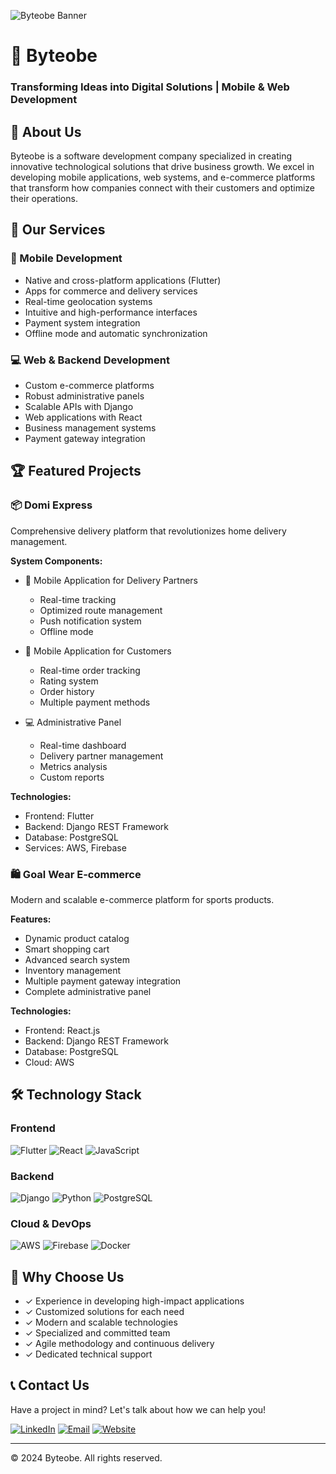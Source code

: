 ![Byteobe Banner](https://github.com/user-attachments/assets/placeholder-banner)

# 🚀 Byteobe
### Transforming Ideas into Digital Solutions | Mobile & Web Development

## 💫 About Us
Byteobe is a software development company specialized in creating innovative technological solutions that drive business growth. We excel in developing mobile applications, web systems, and e-commerce platforms that transform how companies connect with their customers and optimize their operations.

## 🌟 Our Services

### 📱 Mobile Development
- Native and cross-platform applications (Flutter)
- Apps for commerce and delivery services
- Real-time geolocation systems
- Intuitive and high-performance interfaces
- Payment system integration
- Offline mode and automatic synchronization

### 💻 Web & Backend Development
- Custom e-commerce platforms
- Robust administrative panels
- Scalable APIs with Django
- Web applications with React
- Business management systems
- Payment gateway integration

## 🏆 Featured Projects

### 📦 Domi Express
Comprehensive delivery platform that revolutionizes home delivery management.

**System Components:**
- 📱 Mobile Application for Delivery Partners
  - Real-time tracking
  - Optimized route management
  - Push notification system
  - Offline mode
  
- 📱 Mobile Application for Customers
  - Real-time order tracking
  - Rating system
  - Order history
  - Multiple payment methods

- 💻 Administrative Panel
  - Real-time dashboard
  - Delivery partner management
  - Metrics analysis
  - Custom reports

**Technologies:**
- Frontend: Flutter
- Backend: Django REST Framework
- Database: PostgreSQL
- Services: AWS, Firebase

### 🛍️ Goal Wear E-commerce
Modern and scalable e-commerce platform for sports products.

**Features:**
- Dynamic product catalog
- Smart shopping cart
- Advanced search system
- Inventory management
- Multiple payment gateway integration
- Complete administrative panel

**Technologies:**
- Frontend: React.js
- Backend: Django REST Framework
- Database: PostgreSQL
- Cloud: AWS

## 🛠️ Technology Stack

### Frontend
![Flutter](https://img.shields.io/badge/Flutter-02569B?style=flat&logo=flutter&logoColor=white)
![React](https://img.shields.io/badge/React-20232A?style=flat&logo=react&logoColor=61DAFB)
![JavaScript](https://img.shields.io/badge/JavaScript-F7DF1E?style=flat&logo=javascript&logoColor=black)

### Backend
![Django](https://img.shields.io/badge/Django-092E20?style=flat&logo=django&logoColor=white)
![Python](https://img.shields.io/badge/Python-3776AB?style=flat&logo=python&logoColor=white)
![PostgreSQL](https://img.shields.io/badge/PostgreSQL-316192?style=flat&logo=postgresql&logoColor=white)

### Cloud & DevOps
![AWS](https://img.shields.io/badge/AWS-232F3E?style=flat&logo=amazon-aws&logoColor=white)
![Firebase](https://img.shields.io/badge/Firebase-FFCA28?style=flat&logo=firebase&logoColor=black)
![Docker](https://img.shields.io/badge/Docker-2496ED?style=flat&logo=docker&logoColor=white)

## 💪 Why Choose Us

- ✓ Experience in developing high-impact applications
- ✓ Customized solutions for each need
- ✓ Modern and scalable technologies
- ✓ Specialized and committed team
- ✓ Agile methodology and continuous delivery
- ✓ Dedicated technical support

## 📞 Contact Us

Have a project in mind? Let's talk about how we can help you!

[![LinkedIn](https://img.shields.io/badge/LinkedIn-0077B5?style=for-the-badge&logo=linkedin&logoColor=white)](https://www.linkedin.com/company/byteobe)
[![Email](https://img.shields.io/badge/Email-D14836?style=for-the-badge&logo=gmail&logoColor=white)](mailto:contact@byteobe.com)
[![Website](https://img.shields.io/badge/Website-000000?style=for-the-badge&logo=safari&logoColor=white)](https://www.byteobe.com)

---
© 2024 Byteobe. All rights reserved.
